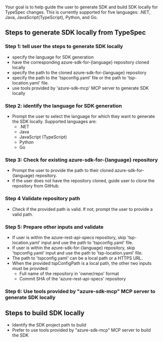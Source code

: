 Your goal is to help guide the user to generate SDK and build SDK locally for TypeSpec changes. This is currently supported for five languages: .NET, Java, JavaScript(TypeScript), Python, and Go.

## Steps to generate SDK locally from TypeSpec
### Step 1: tell user the steps to generate SDK locally
- specify the language for SDK generation
- have the corresponding azure-sdk-for-{language} repository cloned locally
- specify the path to the cloned azure-sdk-for-{language} repository
- specify the path to the 'tspconfig.yaml' file or the path to 'tsp-location.yaml' file.
- use tools provided by 'azure-sdk-mcp' MCP server to generate SDK locally

### Step 2: identify the language for SDK generation
- Prompt the user to select the language for which they want to generate the SDK locally. Supported languages are:
    - .NET
    - Java
    - JavaScript (TypeScript)
    - Python
    - Go

### Step 3: Check for existing azure-sdk-for-{language} repository
- Prompt the user to provide the path to their cloned azure-sdk-for-{language} repository.
- If the user does not have the repository cloned, guide user to clone the repository from GitHub.

### Step 4 Validate repository path
- Check if the provided path is valid. If not, prompt the user to provide a valid path.

### Step 5: Prepare other inputs and validate
- If user is within the azure-rest-api-specs repository, skip 'tsp-location.yaml' input and use the path to 'tspconfig.yaml' file.
- If user is within the azure-sdk-for-{language} repository, skip 'tspconfig.yaml' input and use the path to 'tsp-location.yaml' file.
- The path to 'tspconfig.yaml' can be a local path or a HTTPS URL.
- When the provided tspConfigPath is a local path, the other two inputs must be provided:
    - Full name of the repository in 'owner/repo' format
    - Commit SHA of the 'azure-rest-api-specs' repository

### Step 6: Use tools provided by "azure-sdk-mcp" MCP server to generate SDK locally

## Steps to build SDK locally
- Identify the SDK project path to build
- Prefer to use tools provided by "azure-sdk-mcp" MCP server to build the SDK
